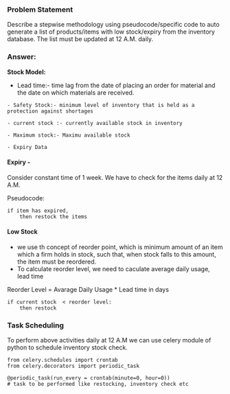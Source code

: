 ### Problem Statement 
Describe a stepwise methodology using pseudocode/specific code to auto generate a list of products/items with low stock/expiry from the inventory database. The list must be updated at 12 A.M. daily.


### Answer:
**Stock Model:**
   - Lead time:- time lag from the date of placing an order for material and the date on which materials are received.
    
    - Safety Stock:- minimum level of inventory that is held as a protection against shortages

    - current stock :- currently available stock in inventory

    - Maximum stock:- Maximu available stock

    - Expiry Data

#### Expiry - 

Consider constant time of 1 week.
We have to check for the items daily at 12 A.M.

Pseudocode:
```
if item has expired,
    then restock the items
```

#### Low Stock
- we use th concept of reorder point, which is minimum amount of an item which a firm holds in stock, such that, when stock falls to this amount, the item must be reordered.
- To calculate reorder level, we need to caculate average daily usage, lead time

Reorder Level = Avarage Daily Usage * Lead time in days

``` 
if current stock  < reorder level:
    then restock
```

### Task Scheduling
To perform above activities daily at 12 A.M we can use celery module of python to schedule inventory stock check.

``` Pseudocode:
from celery.schedules import crontab
from celery.decorators import periodic_task

@periodic_task(run_every = crontab(minute=0, hour=0))
# task to be performed like restocking, inventory check etc

```




